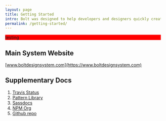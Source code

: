 ```yaml
---
layout: page
title: Getting Started
intro: Bolt was designed to help developers and designers quickly create the most accessible and consistent web experience.
permalink: /getting-started/
---
```


<div class="testing" style="background: red">testing</div>

## Main System Website

[www.boltdesignsystem.com](https://www.boltdesignsystem.com)

## Supplementary Docs

1. [Travis Status](https://travis-ci.org/bolt-design-system/bolt/builds/259741882)
2. [Pattern Library](https://www.boltdesignsystem.com/patterns/)
3. [Sassdocs](https://www.boltdesignsystem.com/docs/)
4. [NPM Org](https://www.npmjs.com/org/bolt)
5. [Github repo](https://github.com/bolt-design-system/bolt)

<!-- <figure>
  <table>
    <thead>
      <tr>
        <th>Tables</th>
        <th>Are</th>
        <th>Cool</th>
      </tr>
    </thead>
    <tbody>
      <tr>
        <td>col 1 is</td>
        <td>col 2 is</td>
        <td>col 3 is</td>
      </tr>
      <tr>
        <td>awesome</td>
        <td>awesome, too</td>
        <td>awesome, three</td>
      </tr>
      <tr>
        <td>$1600</td>
        <td>$12</td>
        <td>$1</td>
      </tr>
    </tbody>
  </table>
</figure>

{% highlight ruby %}
$ npm install bolt
{% endhighlight %}

This text is **bold**, this is *italic*, this is an `inline code block`.

1. This
2. Is
3. An
4. Ordered
5. List

* This
* Is
* A
* Bullet
* List

This is an [internal link](#do-nothing), this is an [external link](http://google.com).

## XLarge: Lorem Ipsum Dolor Sit Amet Consectetur Adipiscing

Hamburger doner andouille, capicola pork loin spare ribs bacon corned beef chicken. Pig turkey tail fatback meatloaf, chicken pastrami ball tip tongue swine beef ribs drumstick tri-tip jerky. Turducken biltong kevin, jerky shoulder chicken turkey beef strip steak cupim ground round brisket. Meatloaf jerky prosciutto tenderloin strip steak, brisket venison sausage kevin.

Hamburger pancetta biltong tail beef landjaeger cupim ribeye filet mignon jerky bresaola bacon drumstick beef ribs. Pastrami tongue salami leberkas shankle prosciutto swine. Drumstick beef prosciutto strip steak turkey bresaola, pork sirloin leberkas filet mignon turducken chicken short ribs. Swine venison fatback tri-tip.

### Large: Lorem Ipsum Dolor Sit Amet Consectetur Adipiscing

Boudin turkey pork, tongue kevin rump spare ribs pancetta tri-tip jowl short loin. Tri-tip hamburger ground round capicola pork chop doner drumstick chuck ham hock rump. Andouille filet mignon ham beef jerky. Pastrami andouille pancetta, kielbasa shankle strip steak sausage kevin shoulder biltong spare ribs corned beef. Boudin sausage t-bone doner pancetta. Brisket prosciutto cupim tenderloin, beef ribs t-bone pork loin biltong tail short ribs pork. Shank bacon tail cow, ham hock tri-tip landjaeger sirloin rump t-bone.

Boudin turkey pork, tongue kevin rump spare ribs pancetta tri-tip jowl short loin. Tri-tip hamburger ground round capicola pork chop doner drumstick chuck ham hock rump. Andouille filet mignon ham beef jerky. Pastrami andouille pancetta, kielbasa shankle strip steak sausage kevin shoulder biltong spare ribs corned beef. Boudin sausage t-bone doner pancetta. Brisket prosciutto cupim tenderloin, beef ribs t-bone pork loin biltong tail short ribs pork. Shank bacon tail cow, ham hock tri-tip landjaeger sirloin rump t-bone.

#### Medium: Lorem Ipsum Dolor Sit Amet Consectetur Adipiscing

Corned beef bacon capicola, brisket shank jowl alcatra. Leberkas ham hock sausage corned beef strip steak meatloaf shankle sirloin fatback bacon drumstick chicken salami beef ribs porchetta. Fatback ball tip filet mignon sausage cow kielbasa shankle prosciutto pork loin chuck leberkas brisket shank jerky. Tenderloin pastrami hamburger ball tip doner biltong. Meatball pastrami ribeye salami swine turducken pork t-bone flank frankfurter.

Boudin turkey pork, tongue kevin rump spare ribs pancetta tri-tip jowl short loin. Tri-tip hamburger ground round capicola pork chop doner drumstick chuck ham hock rump. Andouille filet mignon ham beef jerky. Pastrami andouille pancetta, kielbasa shankle strip steak sausage kevin shoulder biltong spare ribs corned beef. Boudin sausage t-bone doner pancetta. Brisket prosciutto cupim tenderloin, beef ribs t-bone pork loin biltong tail short ribs pork. Shank bacon tail cow, ham hock tri-tip landjaeger sirloin rump t-bone.

##### Small: Lorem Ipsum Dolor Sit Amet Consectetur Adipiscing

Drumstick beef bresaola tongue ham hock jerky pork loin kielbasa boudin. Pancetta short loin biltong, burgdoggen tri-tip cupim porchetta tenderloin beef spare ribs turkey andouille. Porchetta hamburger biltong meatball. Leberkas chuck corned beef sausage landjaeger jerky. Swine burgdoggen picanha, ribeye rump beef ribs flank pastrami shankle porchetta.

Boudin turkey pork, tongue kevin rump spare ribs pancetta tri-tip jowl short loin. Tri-tip hamburger ground round capicola pork chop doner drumstick chuck ham hock rump. Andouille filet mignon ham beef jerky. Pastrami andouille pancetta, kielbasa shankle strip steak sausage kevin shoulder biltong spare ribs corned beef. Boudin sausage t-bone doner pancetta. Brisket prosciutto cupim tenderloin, beef ribs t-bone pork loin biltong tail short ribs pork. Shank bacon tail cow, ham hock tri-tip landjaeger sirloin rump t-bone.
 -->
